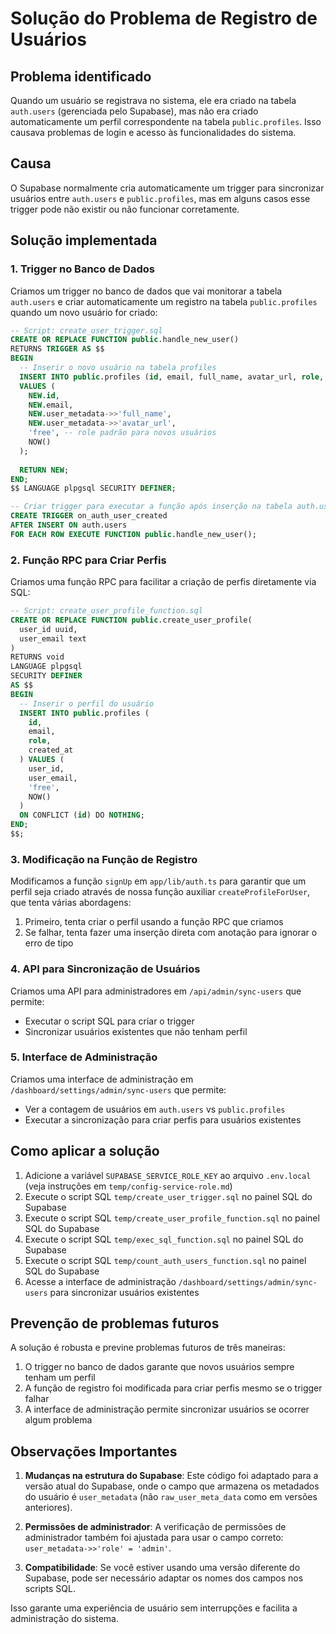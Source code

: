 # Solução do Problema de Registro de Usuários

## Problema identificado

Quando um usuário se registrava no sistema, ele era criado na tabela `auth.users` (gerenciada pelo Supabase), mas não era criado automaticamente um perfil correspondente na tabela `public.profiles`. Isso causava problemas de login e acesso às funcionalidades do sistema.

## Causa

O Supabase normalmente cria automaticamente um trigger para sincronizar usuários entre `auth.users` e `public.profiles`, mas em alguns casos esse trigger pode não existir ou não funcionar corretamente.

## Solução implementada

### 1. Trigger no Banco de Dados
Criamos um trigger no banco de dados que vai monitorar a tabela `auth.users` e criar automaticamente um registro na tabela `public.profiles` quando um novo usuário for criado:

```sql
-- Script: create_user_trigger.sql
CREATE OR REPLACE FUNCTION public.handle_new_user()
RETURNS TRIGGER AS $$
BEGIN
  -- Inserir o novo usuário na tabela profiles
  INSERT INTO public.profiles (id, email, full_name, avatar_url, role, created_at)
  VALUES (
    NEW.id, 
    NEW.email,
    NEW.user_metadata->>'full_name', 
    NEW.user_metadata->>'avatar_url', 
    'free', -- role padrão para novos usuários
    NOW()
  );
  
  RETURN NEW;
END;
$$ LANGUAGE plpgsql SECURITY DEFINER;

-- Criar trigger para executar a função após inserção na tabela auth.users
CREATE TRIGGER on_auth_user_created
AFTER INSERT ON auth.users
FOR EACH ROW EXECUTE FUNCTION public.handle_new_user();
```

### 2. Função RPC para Criar Perfis
Criamos uma função RPC para facilitar a criação de perfis diretamente via SQL:

```sql
-- Script: create_user_profile_function.sql
CREATE OR REPLACE FUNCTION public.create_user_profile(
  user_id uuid,
  user_email text
)
RETURNS void
LANGUAGE plpgsql
SECURITY DEFINER
AS $$
BEGIN
  -- Inserir o perfil do usuário
  INSERT INTO public.profiles (
    id,
    email,
    role,
    created_at
  ) VALUES (
    user_id,
    user_email,
    'free',
    NOW()
  )
  ON CONFLICT (id) DO NOTHING;
END;
$$;
```

### 3. Modificação na Função de Registro
Modificamos a função `signUp` em `app/lib/auth.ts` para garantir que um perfil seja criado através de nossa função auxiliar `createProfileForUser`, que tenta várias abordagens:

1. Primeiro, tenta criar o perfil usando a função RPC que criamos
2. Se falhar, tenta fazer uma inserção direta com anotação para ignorar o erro de tipo

### 4. API para Sincronização de Usuários
Criamos uma API para administradores em `/api/admin/sync-users` que permite:
- Executar o script SQL para criar o trigger
- Sincronizar usuários existentes que não tenham perfil

### 5. Interface de Administração
Criamos uma interface de administração em `/dashboard/settings/admin/sync-users` que permite:
- Ver a contagem de usuários em `auth.users` vs `public.profiles`
- Executar a sincronização para criar perfis para usuários existentes

## Como aplicar a solução

1. Adicione a variável `SUPABASE_SERVICE_ROLE_KEY` ao arquivo `.env.local` (veja instruções em `temp/config-service-role.md`)
2. Execute o script SQL `temp/create_user_trigger.sql` no painel SQL do Supabase
3. Execute o script SQL `temp/create_user_profile_function.sql` no painel SQL do Supabase 
4. Execute o script SQL `temp/exec_sql_function.sql` no painel SQL do Supabase
5. Execute o script SQL `temp/count_auth_users_function.sql` no painel SQL do Supabase
6. Acesse a interface de administração `/dashboard/settings/admin/sync-users` para sincronizar usuários existentes

## Prevenção de problemas futuros

A solução é robusta e previne problemas futuros de três maneiras:

1. O trigger no banco de dados garante que novos usuários sempre tenham um perfil
2. A função de registro foi modificada para criar perfis mesmo se o trigger falhar
3. A interface de administração permite sincronizar usuários se ocorrer algum problema

## Observações Importantes

1. **Mudanças na estrutura do Supabase**: Este código foi adaptado para a versão atual do Supabase, onde o campo que armazena os metadados do usuário é `user_metadata` (não `raw_user_meta_data` como em versões anteriores).

2. **Permissões de administrador**: A verificação de permissões de administrador também foi ajustada para usar o campo correto: `user_metadata->>'role' = 'admin'`.

3. **Compatibilidade**: Se você estiver usando uma versão diferente do Supabase, pode ser necessário adaptar os nomes dos campos nos scripts SQL.

Isso garante uma experiência de usuário sem interrupções e facilita a administração do sistema. 